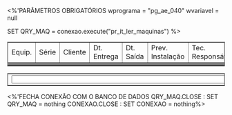 <!--#include file="include/conexao.asp"-->
<!--#include file="include/verifica.asp"-->
<%'PARÂMETROS OBRIGATÓRIOS
wprograma			= "pg_ae_040"
wvariavel			= null

SET QRY_MAQ = conexao.execute("pr_it_ler_maquinas")
%>

<!--#include file="include/top.asp"-->
<table width="98%" border="1" cellspacing="0" cellpadding="0" class="cabecalho">
<tr>
	<td width="220">Equip.</td>
    <td widtd="100">Série</td>
    <td widtd="200">Cliente</td>
    <td widtd="100">Dt. Entrega</td>
	<td widtd="100">Dt. Saída</td>
	<td widtd="100">Prev. Instalação</td>
	<td widtd="100">Tec. Responsável</td>
</tr>
<tr>
	<td colspan="50" bgcolor="#7F7F7F" height="1"></td>
</tr>
</table>

<div id="scroll" divisor="40">
<table width="100%" border="1" cellspacing="0" cellpadding="0">
	<td width="220">
	<select name="status_cod" class="form" >
		<option value=""></option>
		<%DO UNTIL QRY_MAQ.EOF%>						
			<option value="<%=QRY_MAQ("item_cod")%>" <%IF item_cod = QRY_MAQ("item_cod") THEN response.write "selected"%>><%=QRY_MAQ("item_descricao")%></option>
		<%QRY_MAQ.MOVENEXT
		LOOP%>
	</select>
	</td>
	<td>
		ABC
	</td>
</table>
</div>
<!--#include file="include/bottom.asp"-->

<%'FECHA CONEXÃO COM O BANCO DE DADOS
QRY_MAQ.CLOSE			:	SET QRY_MAQ 		= nothing
CONEXAO.CLOSE			:	SET CONEXAO 		= nothing%>
